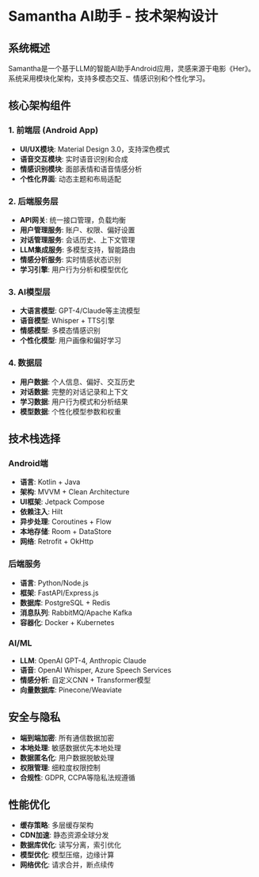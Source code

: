 # Samantha AI助手 - 技术架构设计

## 系统概述

Samantha是一个基于LLM的智能AI助手Android应用，灵感来源于电影《Her》。系统采用模块化架构，支持多模态交互、情感识别和个性化学习。

## 核心架构组件

### 1. 前端层 (Android App)

- **UI/UX模块**: Material Design 3.0，支持深色模式
- **语音交互模块**: 实时语音识别和合成
- **情感识别模块**: 面部表情和语音情感分析
- **个性化界面**: 动态主题和布局适配

### 2. 后端服务层

- **API网关**: 统一接口管理，负载均衡
- **用户管理服务**: 账户、权限、偏好设置
- **对话管理服务**: 会话历史、上下文管理
- **LLM集成服务**: 多模型支持，智能路由
- **情感分析服务**: 实时情感状态识别
- **学习引擎**: 用户行为分析和模型优化

### 3. AI模型层

- **大语言模型**: GPT-4/Claude等主流模型
- **语音模型**: Whisper + TTS引擎
- **情感模型**: 多模态情感识别
- **个性化模型**: 用户画像和偏好学习

### 4. 数据层

- **用户数据**: 个人信息、偏好、交互历史
- **对话数据**: 完整的对话记录和上下文
- **学习数据**: 用户行为模式和分析结果
- **模型数据**: 个性化模型参数和权重

## 技术栈选择

### Android端

- **语言**: Kotlin + Java
- **架构**: MVVM + Clean Architecture
- **UI框架**: Jetpack Compose
- **依赖注入**: Hilt
- **异步处理**: Coroutines + Flow
- **本地存储**: Room + DataStore
- **网络**: Retrofit + OkHttp

### 后端服务

- **语言**: Python/Node.js
- **框架**: FastAPI/Express.js
- **数据库**: PostgreSQL + Redis
- **消息队列**: RabbitMQ/Apache Kafka
- **容器化**: Docker + Kubernetes

### AI/ML

- **LLM**: OpenAI GPT-4, Anthropic Claude
- **语音**: OpenAI Whisper, Azure Speech Services
- **情感分析**: 自定义CNN + Transformer模型
- **向量数据库**: Pinecone/Weaviate

## 安全与隐私

- **端到端加密**: 所有通信数据加密
- **本地处理**: 敏感数据优先本地处理
- **数据匿名化**: 用户数据脱敏处理
- **权限管理**: 细粒度权限控制
- **合规性**: GDPR, CCPA等隐私法规遵循

## 性能优化

- **缓存策略**: 多层缓存架构
- **CDN加速**: 静态资源全球分发
- **数据库优化**: 读写分离，索引优化
- **模型优化**: 模型压缩，边缘计算
- **网络优化**: 请求合并，断点续传
